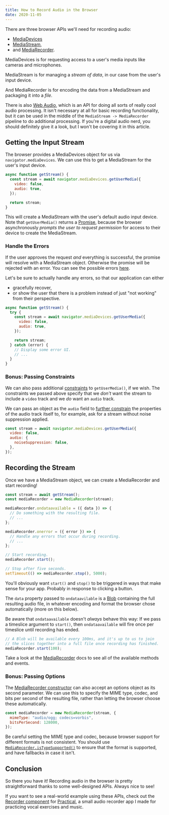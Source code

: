 ```yaml
---
title: How to Record Audio in the Browser
date: 2020-11-05
---
```


There are three browser APIs we'll need for recording audio:

- [MediaDevices](https://developer.mozilla.org/en-US/docs/Web/API/MediaDevices)
- [MediaStream](https://developer.mozilla.org/en-US/docs/Web/API/MediaStream),
- and [MediaRecorder](https://developer.mozilla.org/en-US/docs/Web/API/MediaRecorder).

MediaDevices is for requesting access to a user's media inputs like cameras and microphones.

MediaStream is for managing a _stream of data_, in our case from the user's input device.

And MediaRecorder is for encoding the data from a MediaStream and packaging it into a _file_.

There is also [Web Audio](https://developer.mozilla.org/en-US/docs/Web/API/Web_Audio_API), which is an API for doing all sorts of really cool audio processing. It isn't necessary at all for basic recording functionality, but it can be used in the middle of the `MediaStream -> MediaRecorder` pipeline to do additional processing. If you're a digital audio nerd, you should definitely give it a look, but I won't be covering it in this article.

## Getting the Input Stream

The browser provides a MediaDevices object for us via `navigator.mediaDevices`. We can use this to get a MediaStream for the user's input device.

```js
async function getStream() {
  const stream = await navigator.mediaDevices.getUserMedia({
    video: false,
    audio: true,
  });

  return stream;
}
```

This will create a MediaStream with the user's default audio input device. Note that `getUserMedia()` returns a [Promise](https://developer.mozilla.org/en-US/docs/Web/JavaScript/Reference/Global_Objects/Promise), because the browser asynchronously _prompts the user to request permission_ for access to their device to create the MediaStream.

### Handle the Errors

If the user approves the request _and_ everything is successful, the promise will resolve with a MediaStream object. Otherwise the promise will be rejected with an error. You can see the possible errors [here](https://developer.mozilla.org/en-US/docs/Web/API/MediaDevices/getUserMedia#Exceptions).

Let's be sure to actually handle any errors, so that our application can either

- gracefully recover,
- or show the user that there is a problem instead of just "not working" from their perspective.

```js
async function getStream() {
  try {
    const stream = await navigator.mediaDevices.getUserMedia({
      video: false,
      audio: true,
    });

    return stream;
  } catch (error) {
    // Display some error UI.
    // ...
  }
}
```

### Bonus: Passing Constraints

We can also pass additional [constraints](https://developer.mozilla.org/en-US/docs/Web/API/MediaStreamConstraints) to `getUserMedia()`, if we wish. The constraints we passed above specify that we _don't_ want the stream to include a `video` track and we _do_ want an `audio` track.

We can pass an object as the `audio` field to [further constrain](https://developer.mozilla.org/en-US/docs/Web/API/MediaTrackConstraints) the properties of the audio track itself to, for example, ask for a stream without noise suppression applied.

```js
const stream = await navigator.mediaDevices.getUserMedia({
  video: false,
  audio: {
    noiseSuppression: false,
  },
});
```

<!-- ### Bonus: Device Selection

... -->

## Recording the Stream

Once we have a MediaStream object, we can create a MediaRecorder and start recording!

```js
const stream = await getStream();
const mediaRecorder = new MediaRecorder(stream);

mediaRecorder.ondataavailable = ({ data }) => {
  // Do something with the resulting file.
  // ...
};

mediaRecorder.onerror = ({ error }) => {
  // Handle any errors that occur during recording.
  // ...
};

// Start recording.
mediaRecorder.start();

// Stop after five seconds.
setTimeout(() => mediaRecorder.stop(), 5000);
```

You'll obviously want `start()` and `stop()` to be triggered in ways that make sense for your app. Probably in response to clicking a button.

The `data` property passed to `ondataavilable` is a [Blob](https://developer.mozilla.org/en-US/docs/Web/API/Blob) containing the full resulting audio file, in whatever encoding and format the browser chose automatically (more on this below).

Be aware that `ondataavailable` doesn't _always_ behave this way: If we pass a timeslice argument to `start()`, then `ondataavailable` will fire once per timeslice until recording has ended.

```js
// A Blob will be available every 100ms, and it's up to us to join
// the slices together into a full file once recording has finished.
mediaRecorder.start(100);
```

Take a look at the [MediaRecorder](https://developer.mozilla.org/en-US/docs/Web/API/MediaRecorder) docs to see all of the available methods and events.

### Bonus: Passing Options

The [MediaRecorder constructor](https://developer.mozilla.org/en-US/docs/Web/API/MediaRecorder/MediaRecorder) can also accept an options object as its second parameter. We can use this to specify the MIME type, codec, and bits per second of the resulting file, rather than letting the browser choose these automatically.

```js
const mediaRecorder = new MediaRecorder(stream, {
  mimeType: "audio/ogg; codecs=vorbis",
  bitsPerSecond: 128000,
});
```

Be careful setting the MIME type and codec, because browser support for different formats is not consistent. You should use [`MediaRecorder.isTypeSupported()`]() to ensure that the format is supported, and have fallbacks in case it isn't.

## Conclusion

So there you have it! Recording audio in the browser is pretty straightforward thanks to some well-designed APIs. Always nice to see!

If you want to see a real-world example using these APIs, check out the [Recorder component](https://github.com/junebloom/practical/blob/develop/src/components/Recorder.js) for [Practical](https://junebloom.github.io/practical/), a small audio recorder app I made for practicing vocal exercises and music.
